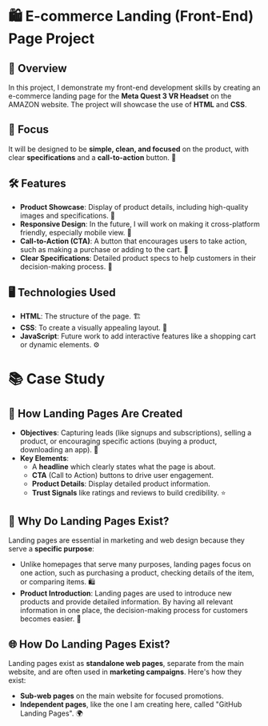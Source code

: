 # 🛍️ E-commerce Landing (Front-End) Page Project

## 🌟 Overview
In this project, I demonstrate my front-end development skills by creating an e-commerce landing page for the **Meta Quest 3 VR Headset** on the AMAZON website. The project will showcase the use of **HTML** and **CSS**. 

## 🎯 Focus
It will be designed to be **simple, clean, and focused** on the product, with clear **specifications** and a **call-to-action** button. 🚀

## 🛠️ Features
- **Product Showcase**: Display of product details, including high-quality images and specifications. 📸
- **Responsive Design**: In the future, I will work on making it cross-platform friendly, especially mobile view. 📱
- **Call-to-Action (CTA)**: A button that encourages users to take action, such as making a purchase or adding to the cart. 🛒
- **Clear Specifications**: Detailed product specs to help customers in their decision-making process. 📝

## 🖥️ Technologies Used
- **HTML**: The structure of the page. 🏗️
- **CSS**: To create a visually appealing layout. 🎨
- **JavaScript**: Future work to add interactive features like a shopping cart or dynamic elements. ⚙️

# 📚 Case Study 

## 📝 How Landing Pages Are Created
- **Objectives**: Capturing leads (like signups and subscriptions), selling a product, or encouraging specific actions (buying a product, downloading an app). 🎯
- **Key Elements**:
  - A **headline** which clearly states what the page is about.
  - **CTA** (Call to Action) buttons to drive user engagement.
  - **Product Details**: Display detailed product information.
  - **Trust Signals** like ratings and reviews to build credibility. ⭐️

## 📍 Why Do Landing Pages Exist?
Landing pages are essential in marketing and web design because they serve a **specific purpose**:
- Unlike homepages that serve many purposes, landing pages focus on one action, such as purchasing a product, checking details of the item, or comparing items. 🛍️
- **Product Introduction**: Landing pages are used to introduce new products and provide detailed information. By having all relevant information in one place, the decision-making process for customers becomes easier. 🤔

## 🌐 How Do Landing Pages Exist?
Landing pages exist as **standalone web pages**, separate from the main website, and are often used in **marketing campaigns**. Here's how they exist:
- **Sub-web pages** on the main website for focused promotions.
- **Independent pages**, like the one I am creating here, called "GitHub Landing Pages". 🌍
